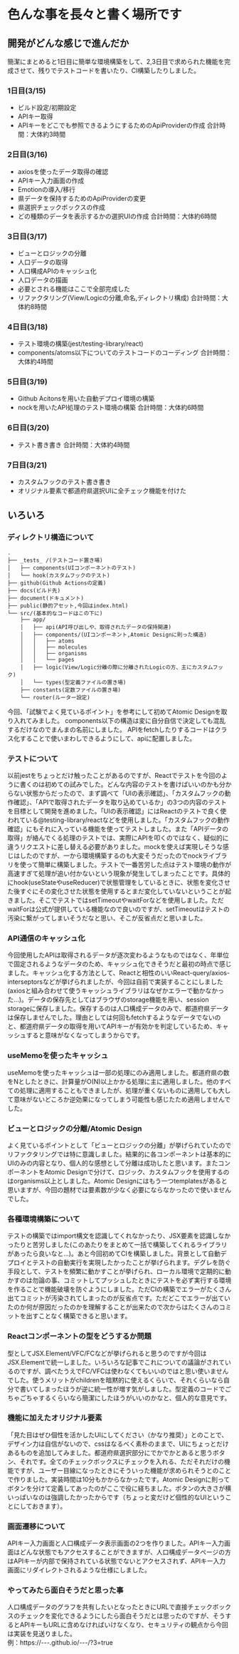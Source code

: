 # 色んな事を長々と書く場所です
## 開発がどんな感じで進んだか
簡潔にまとめると1日目に簡単な環境構築をして、2,3日目で求められた機能を完成させて、残りでテストコードを書いたり、CI構築したりしました。
### 1日目(3/15)
* ビルド設定/初期設定
* APIキー取得
* APIキーをどこでも参照できるようにするためのApiProviderの作成
合計時間：大体約3時間
### 2日目(3/16)
* axiosを使ったデータ取得の確認
* APIキー入力画面の作成
* Emotionの導入/移行
* 県データを保持するためのApiProviderの変更
* 県選択チェックボックスの作成
* どの種類のデータを表示するかの選択UIの作成
合計時間：大体約6時間
### 3日目(3/17)
* ビューとロジックの分離
* 人口データの取得
* 人口構成APIのキャッシュ化
* 人口データの描画
* 必要とされる機能はここで全部完成した
* リファクタリング(View/Logicの分離,命名,ディレクトリ構成)
合計時間：大体約8時間
### 4日目(3/18)
* テスト環境の構築(jest/testing-library/react)
* components/atoms以下についてのテストコードのコーディング
合計時間：大体約4時間
### 5日目(3/19)
* Github Acitonsを用いた自動デプロイ環境の構築
* nockを用いたAPI処理のテスト環境の構築
合計時間：大体約6時間
### 6日目(3/20)
* テスト書き書き
合計時間：大体約4時間
### 7日目(3/21)
* カスタムフックのテスト書き書き
* オリジナル要素で都道府県選択UIに全チェック機能を付けた

## いろいろ
### ディレクトリ構造について
```
.
├── _tests_ /(テストコード置き場)
│   ├── components(UIコンポーネントのテスト)
│   └── hook(カスタムフックのテスト)
├── github(Github Actionsの定義)
├── docs(ビルド先)
├── document(ドキュメント)
├── public(静的アセット,今回はindex.html)
└── src/(基本的なコードはこの下に)
    ├── app/
    │   ├── api(API呼び出しや、取得されたデータの保持関連)
    │   ├── components/(UIコンポーネント,Atomic Designに則った構造)
    │   │   ├── atoms
    │   │   ├── molecules
    │   │   ├── organisms
    │   │   └── pages
    │   ├── logic(View/Logic分離の際に分離されたLogicの方、主にカスタムフック)
    │   └── types(型定義ファイルの置き場)
    ├── constants(定数ファイルの置き場)
    └── router(ルーター設定)
```
今回、「試験でよく見ているポイント」を参考にして初めてAtomic Designを取り入れてみました。
components以下の構造は変に自分自信で決定しても混乱するだけなのでまんまの名前にしました。
APIをfetchしたりするコードはクラス化することで使いまわしできるようにして、apiに配置しました。
### テストについて
以前jestをちょっとだけ触ったことがあるのですが、Reactでテストを今回のように書くのは初めての試みでした。どんな内容のテストを書けばいいのかも分からない状態からだったので、まず調べて「UIの表示確認」、「カスタムフックの動作確認」、「APIで取得されたデータを取り込めているか」の3つの内容のテストを目標として開発を進めました。「UIの表示確認」にはReactのテストで良く使われている@testing-library/reactなどを使用しました。「カスタムフックの動作確認」にもそれに入っている機能を使ってテストしました。また「APIデータの取得」が絡んでくる処理のテストでは、実際にAPIを叩くのではなく、疑似的に違うリクエストに差し替える必要がありました。mockを使えば実現しそうな感じはしたのですが、一から環境構築するのも大変そうだったのでnockライブラリを使って簡単に構築しました。テストで一番苦労した点はテスト環境の動作が高速すぎて処理が追い付かないという現象が発生してしまったことです。具体的にhook(useStateやuseReducer)で状態管理をしているときに、状態を変化させた後すぐにその変化させた状態を使用するとまだ変化していないということが起きました。そこでテストではsetTimeoutやwaitForなどを使用しました。ただwaitForは公式が提供している機能なので良いのですが、setTimeoutはテストの汚染に繋がってしまいそうだなと思い、そこが反省点だと思いました。
### API通信のキャッシュ化
今回使用したAPIは取得されるデータが逐次変わるようなものではなく、年単位で固定されるようなデータのため、キャッシュ化できそうだと最初の時点で感じました。キャッシュ化する方法として、Reactと相性のいいReact-query/axios-interseptorsなどが挙げられましたが、今回は自前で実装することにしました(axiosと組み合わせて使うキャッシュライブラリはなぜかエラーで動かなかった...)。データの保存先としてはブラウザのstorage機能を用い、session storageに保存しました。保存するのは人口構成データのみで、都道府県データは保存しませんでした。理由としては何回もfetchするようなデータでないのと、都道府県データの取得を用いてAPIキーが有効かを判定しているため、キャッシュすると意味がなくなってしまうからです。
### useMemoを使ったキャッシュ
useMemoを使ったキャッシュは一部の処理にのみ適用しました。都道府県の数をNとしたときに、計算量がO(N)以上かかる処理に主に適用しました。他のすべての処理に適用することもできましたが、処理が重くないものに適用しても大して意味がないどころか逆効果になってしまう可能性も感じたため適用しませんでした。
### ビューとロジックの分離/Atomic Design
よく見ているポイントとして「ビューとロジックの分離」が挙げられていたのでリファクタリングでは特に意識しました。結果的に各コンポーネントは基本的にUIのみの内容となり、個人的な感想として分離は成功したと思います。またコンポーネントをAtomic Designで分けて、ロジック、カスタムフックを使用するのはorganisms以上としました。Atomic Designにはもう一つtemplatesがあると思いますが、今回の題材では要素数が少なく必要にならなかったので使いませんでした。
### 各種環境構築について
テストの構築ではimport構文を認識してくれなかったり、JSX要素を認識しなかったりと苦労しました(このあたりをまとめて一括で構築してくれるライブラリがあったら良いなと...)。あと今回初めてCIを構築しました。背景として自動デプロイとテストの自動実行を実現したかったことが挙げられます。デグレを防ぐ手段として、テストを頻繁に動かすことが挙げられ、ローカル環境で定期的に動かすのは勿論の事、コミットしてプッシュしたときにテストを必ず実行する環境を作ることで機能破壊を防ぐようにしました。ただCIの構築でエラーがたくさん出てコミットが汚染されてしまったのが反省点です。ただどこでエラーが出ていたのか何が原因だったのかを理解することが出来たので次からはたくさんのコミットを出すことなく構築できると思います。
### Reactコンポーネントの型をどうするか問題
型としてJSX.Element/VFC/FCなどが挙げられると思うのですが今回はJSX.Elementで統一しました。いろいろな記事でこれについての議論がされているのですが、調べたうえでFC/VFCは使わなくてもいいのではと思い使いませんでした。使うメリットがchildrenを暗黙的に使えるくらいで、それくらいなら自分で書いてしまったほうが逆に統一性が増す気がしました。型定義のコードでごちゃごちゃするくらいなら簡潔にしたほうがいいのかなと、個人的な意見です。
### 機能に加えたオリジナル要素
「見た目はぜひ個性を活かしたUIにしてください（かなり推奨）」とのことで、デザイン力は自信がないので、cssはなるべく素朴のままで、UIにちょっとだけあるものを追加してみました。都道府県選択部分にでかでかとあると思うボタン、それです。全てのチェックボックスにチェックを入れる、ただそれだけの機能ですが、ユーザー目線になったときにそういった機能が求められそうとのことで作りました。実装時間は10分もかからなかったです。Atomic Designに則ってボタンを分けて定義してあったのがここで役に経ちました。ボタンの大きさが横いっぱいなのは強調したかったからです（ちょっと変だけど個性的なUIということにしておきます）。
### 画面遷移について
APIキー入力画面と人口構成データ表示画面の2つを作りました。APIキー入力画面はどんな状態でもアクセスすることができますが、人口構成データページの方はAPIキーが内部で保持されている状態でないとアクセスされず、APIキー入力画面にリダイレクトされるような仕様にしました。
### やってみたら面白そうだと思った事
人口構成データのグラフを共有したいとなったときにURLで直接チェックボックスのチェックを変化できるようにしたら面白そうだとは思ったのですが、そうするとAPIキーもURLに含めなければいけなくなり、セキュリティの観点から今回は実装を見送りました。  
例：https://---.github.io/---/?3=true